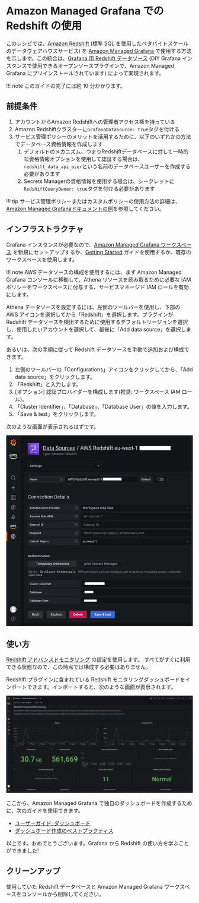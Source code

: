 # Amazon Managed Grafana での Redshift の使用

このレシピでは、[Amazon Redshift][redshift] (標準 SQL を使用したペタバイトスケールのデータウェアハウスサービス) を [Amazon Managed Grafana][amg] で使用する方法を示します。この統合は、[Grafana 用 Redshift データソース][redshift-ds] (DIY Grafana インスタンスで使用できるオープンソースプラグインで、Amazon Managed Grafana にプリインストールされています) によって実現されます。

!!! note
    このガイドの完了には約 10 分かかります。

## 前提条件

1. アカウントからAmazon Redshiftへの管理者アクセス権を持っている
1. Amazon Redshiftクラスターに`GrafanaDataSource: true`タグを付ける
1. サービス管理ポリシーのメリットを活用するために、以下のいずれかの方法でデータベース資格情報を作成します
    1. デフォルトのメカニズム、つまりRedshiftデータベースに対して一時的な資格情報オプションを使用して認証する場合は、`redshift_data_api_user`という名前のデータベースユーザーを作成する必要があります
    1. Secrets Managerの資格情報を使用する場合は、シークレットに`RedshiftQueryOwner: true`タグを付ける必要があります

!!! tip
    サービス管理ポリシーまたはカスタムポリシーの使用方法の詳細は、
    [Amazon Managed Grafanaドキュメントの例][svpolicies]を参照してください。

## インフラストラクチャ
Grafana インスタンスが必要なので、[Amazon Managed Grafana ワークスペース][amg-workspace] を新規にセットアップするか、[Getting Started][amg-getting-started] ガイドを使用するか、既存のワークスペースを使用します。

!!! note
    AWS データソースの構成を使用するには、まず Amazon Managed Grafana コンソールに移動して、Athena リソースを読み取るために必要な IAM ポリシーをワークスペースに付与する、サービスマネージド IAM ロールを有効にします。


Athena データソースを設定するには、左側のツールバーを使用し、下部の AWS アイコンを選択してから「Redshift」を選択します。プラグインが Redshift データソースを検出するために使用するデフォルトリージョンを選択し、使用したいアカウントを選択して、最後に「Add data source」を選択します。

あるいは、次の手順に従って Redshift データソースを手動で追加および構成できます。

1. 左側のツールバーの「Configurations」アイコンをクリックしてから、「Add data source」をクリックします。 
2. 「Redshift」と入力します。
3. [オプション] 認証プロバイダーを構成します(推奨: ワークスペース IAM ロール)。
4. 「Cluster Identifier」、「Database」、「Database User」の値を入力します。  
5. 「Save & test」をクリックします。

次のような画面が表示されるはずです。

![Redshift データソース構成のスクリーンショット](../images/amg-plugin-redshift-ds.png)

## 使い方
[Redshift アドバンスドモニタリング][redshift-mon] の設定を使用します。
すべてがすぐに利用できる状態なので、この時点では構成する必要はありません。

Redshift プラグインに含まれている Redshift モニタリングダッシュボードをインポートできます。インポートすると、次のような画面が表示されます。

![AMG の Redshift ダッシュボードのスクリーンショット](../images/amg-redshift-mon-dashboard.png)

ここから、Amazon Managed Grafana で独自のダッシュボードを作成するために、次のガイドを使用できます。

* [ユーザーガイド: ダッシュボード](https://docs.aws.amazon.com/grafana/latest/userguide/dashboard-overview.html)
* [ダッシュボード作成のベストプラクティス](https://grafana.com/docs/grafana/latest/best-practices/best-practices-for-creating-dashboards/)

以上です。おめでとうございます。Grafana から Redshift の使い方を学ぶことができました!

## クリーンアップ

使用していた Redshift データベースと Amazon Managed Grafana ワークスペースをコンソールから削除してください。

[redshift]: https://aws.amazon.com/redshift/
[amg]: https://aws.amazon.com/grafana/  
[svpolicies]: https://docs.aws.amazon.com/grafana/latest/userguide/security_iam_id-based-policy-examples.html
[redshift-ds]: https://grafana.com/grafana/plugins/grafana-redshift-datasource/
[aws-cli]: https://docs.aws.amazon.com/cli/latest/userguide/cli-chap-install.html
[aws-cli-conf]: https://docs.aws.amazon.com/cli/latest/userguide/cli-chap-configure.html
[amg-getting-started]: https://aws.amazon.com/blogs/mt/amazon-managed-grafana-getting-started/
[redshift-console]: https://console.aws.amazon.com/redshift/
[redshift-mon]: https://github.com/awslabs/amazon-redshift-monitoring
[amg-workspace]: https://console.aws.amazon.com/grafana/home#/workspaces
